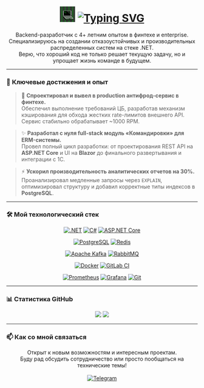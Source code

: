 


<h1 align="center">
  <img src="tenor.gif" alt="Matrix Digital Rain" width="8%"/>
  <a href="https://git.io/typing-svg"><img src="https://readme-typing-svg.demolab.com?font=Fira+Code&weight=700&size=28&pause=1000&color=007ACC&center=true&vCenter=true&width=435&lines=Backend+.NET+Developer" alt="Typing SVG" /></a>
</h1>

<div align="center">
  
</div>

<p align="center">
  Backend-разработчик с 4+ летним опытом в финтехе и enterprise. <br>
  Специализируюсь на создании отказоустойчивых и производительных распределенных систем на стеке .NET. <br>
  Верю, что хороший код не только решает текущую задачу, но и упрощает жизнь команде в будущем.
</p>

---

### 🚀 **Ключевые достижения и опыт**

> 🏦 **Спроектировал и вывел в production антифрод-сервис в финтехе.**<br>
> Обеспечил выполнение требований ЦБ, разработав механизм кэширования для обхода жестких rate-лимитов внешнего API. Сервис стабильно обрабатывает ~1000 RPM.

> ✨ **Разработал с нуля full-stack модуль «Командировки» для ERM-системы.**<br>
> Провел полный цикл разработки: от проектирования REST API на **ASP.NET Core** и UI на **Blazor** до финального развертывания и интеграции с 1С.

> ⚡ **Ускорил производительность аналитических отчетов на 30%.**<br>
> Проанализировал медленные запросы через `EXPLAIN`, оптимизировал структуру и добавил корректные типы индексов в **PostgreSQL**.

---

### 🛠️ **Мой технологический стек**

<p align="center">
  <!-- Backend -->
  <a href="https://dotnet.microsoft.com/en-us/"><img src="https://img.shields.io/badge/.NET-5C2D91?style=for-the-badge&logo=dotnet&logoColor=white" alt=".NET"></a>
  <a href="#"><img src="https://img.shields.io/badge/C%23-239120?style=for-the-badge&logo=c-sharp&logoColor=white" alt="C#"></a>
  <a href="https://dotnet.microsoft.com/en-us/apps/aspnet"><img src="https://img.shields.io/badge/ASP.NET_Core-512BD4?style=for-the-badge&logo=asp.net&logoColor=white" alt="ASP.NET Core"></a>

  </p>
  <p align="center">
  <!-- Базы данных и кэш -->
  <a href="https://www.postgresql.org/"><img src="https://img.shields.io/badge/PostgreSQL-4169E1?style=for-the-badge&logo=postgresql&logoColor=white" alt="PostgreSQL"></a>
  <a href="https://redis.io/"><img src="https://img.shields.io/badge/Redis-DC382D?style=for-the-badge&logo=redis&logoColor=white" alt="Redis"></a>
  </p>
  <p align="center">
  <!-- Брокеры сообщений -->
  <a href="https://kafka.apache.org/"><img src="https://img.shields.io/badge/Apache_Kafka-231F20?style=for-the-badge&logo=apachekafka&logoColor=white" alt="Apache Kafka"></a>
  <a href="https://www.rabbitmq.com/"><img src="https://img.shields.io/badge/RabbitMQ-FF6600?style=for-the-badge&logo=rabbitmq&logoColor=white" alt="RabbitMQ"></a>
  </p>

  <p align="center">
  <!-- DevOps & Инструменты -->
  <a href="https://www.docker.com/"><img src="https://img.shields.io/badge/Docker-2496ED?style=for-the-badge&logo=docker&logoColor=white" alt="Docker"></a>
  <a href="https://about.gitlab.com/stages-devops-lifecycle/ci-cd/"><img src="https://img.shields.io/badge/GitLab_CI-FC6D26?style=for-the-badge&logo=gitlab&logoColor=white" alt="GitLab CI"></a>

  </p>

  <p align="center">
  <a href="https://prometheus.io/"><img src="https://img.shields.io/badge/Prometheus-E6522C?style=for-the-badge&logo=prometheus&logoColor=white" alt="Prometheus"></a>
  <a href="https://grafana.com/"><img src="https://img.shields.io/badge/Grafana-F46800?style=for-the-badge&logo=grafana&logoColor=white" alt="Grafana"></a>
  <a href="https://git-scm.com/"><img src="https://img.shields.io/badge/Git-F05032?style=for-the-badge&logo=git&logoColor=white" alt="Git"></a>
</p>

---

### 📊 **Статистика GitHub**

<p align="center">
  <img height="180em" src="https://github-readme-stats.vercel.app/api?username=KiraR11&show_icons=true&locale=ru&theme=dracula&include_all_commits=true&count_private=true"/>
  <img height="180em" src="https://github-readme-stats.vercel.app/api/top-langs/?username=KiraR11&layout=compact&langs_count=8&locale=ru&theme=dracula"/>
</p>

---

### 📫 **Как со мной связаться**

<p align="center">
  Открыт к новым возможностям и интересным проектам. <br>
  Буду рад обсудить сотрудничество или просто пообщаться на технические темы!
  <br><br>
  <a href="https://t.me/Kirafemass"><img src="https://img.shields.io/badge/Telegram-2CA5E0?style=for-the-badge&logo=telegram&logoColor=white" alt="Telegram"></a>
</p>
